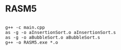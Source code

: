 # RASM5

<pre>

g++ -c main.cpp
as -g -o aInsertionSort.o aInsertionSort.s
as -g -o aBubbleSort.o aBubbleSort.s
g++ -o RASM5.exe *.o

</pre>
